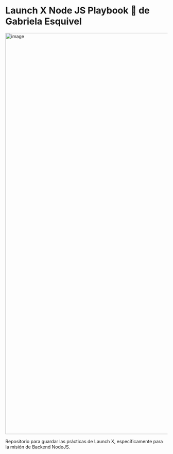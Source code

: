# Launch X Node JS Playbook 🚀 de Gabriela Esquivel

<img width="1247" alt="image" src="https://user-images.githubusercontent.com/17634377/159151704-8949639b-ae5f-405a-a8b8-8d97f3f150cd.png">

Repositorio para guardar las prácticas de Launch X, específicamente para la misión de Backend NodeJS.

